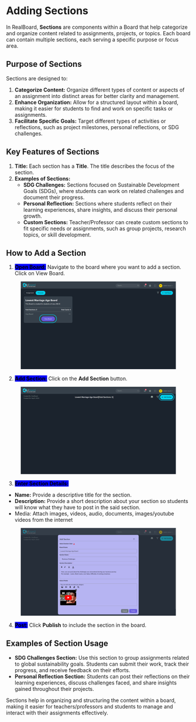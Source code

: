 # Adding Sections

In RealBoard, **Sections** are components within a Board that help categorize and organize content related to assignments, projects, or topics. Each board can contain multiple sections, each serving a specific purpose or focus area.

## Purpose of Sections

Sections are designed to:

1. **Categorize Content:** Organize different types of content or aspects of an assignment into distinct areas for better clarity and management.
2. **Enhance Organization:** Allow for a structured layout within a board, making it easier for students to find and work on specific tasks or assignments.
3. **Facilitate Specific Goals:** Target different types of activities or reflections, such as project milestones, personal reflections, or SDG challenges.

## Key Features of Sections

1. **Title:** Each section has a **Title**. The title describes the focus of the section.
2. **Examples of Sections:**
   * **SDG Challenges:** Sections focused on Sustainable Development Goals (SDGs), where students can work on related challenges and document their progress.
   * **Personal Reflection:** Sections where students reflect on their learning experiences, share insights, and discuss their personal growth.
   * **Custom Sections:** Teacher/Professor can create custom sections to fit specific needs or assignments, such as group projects, research topics, or skill development.

## How to Add a Section

1. <mark style="background-color:blue;">**Open Board:**</mark> Navigate to the board where you want to add a section. Click on View Board.

<figure><img src="../.gitbook/assets/Untitled design (8).png" alt=""><figcaption></figcaption></figure>

2. <mark style="background-color:blue;">**Add Section:**</mark> Click on the **Add Section** button.

<figure><img src="../.gitbook/assets/Untitled design (9).png" alt=""><figcaption></figcaption></figure>

3. <mark style="background-color:blue;">**Enter Section Details:**</mark>

* **Name:** Provide a descriptive title for the section.
* **Description:** Provide a short description about your section so students will know what they have to post in the said section.
* Media: Attach images, videos, audio, documents, images/youtube videos from the internet

<figure><img src="../.gitbook/assets/Screenshot 2024-09-05 171733.png" alt=""><figcaption></figcaption></figure>

4. <mark style="background-color:blue;">**Post:**</mark> Click **Publish** to include the section in the board.

## Examples of Section Usage

* **SDG Challenges Section:** Use this section to group assignments related to global sustainability goals. Students can submit their work, track their progress, and receive feedback on their efforts.
* **Personal Reflection Section:** Students can post their reflections on their learning experiences, discuss challenges faced, and share insights gained throughout their projects.

Sections help in organizing and structuring the content within a board, making it easier for teachers/professors and students to manage and interact with their assignments effectively.

